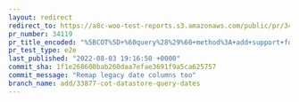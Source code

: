 ```yaml
---
layout: redirect
redirect_to: https://a8c-woo-test-reports.s3.amazonaws.com/public/pr/34119/e2e/index.html
pr_number: 34119
pr_title_encoded: "%5BCOT%5D+%60query%28%29%60+method%3A+add+support+for+date+queries"
pr_test_type: e2e
last_published: "2022-08-03 19:16:50 +0000"
commit_sha: 1f1e268600bab260daa7efae3691f9a5ca625757
commit_message: "Remap legacy date columns too"
branch_name: add/33877-cot-datastore-query-dates
---
```

